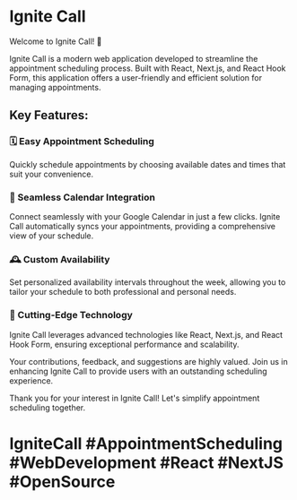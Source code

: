 # Ignite Call

Welcome to Ignite Call! 🚀

Ignite Call is a modern web application developed to streamline the appointment scheduling process. Built with React, Next.js, and React Hook Form, this application offers a user-friendly and efficient solution for managing appointments.

## Key Features:

### 🗓️ Easy Appointment Scheduling
Quickly schedule appointments by choosing available dates and times that suit your convenience.

### 🔄 Seamless Calendar Integration
Connect seamlessly with your Google Calendar in just a few clicks. Ignite Call automatically syncs your appointments, providing a comprehensive view of your schedule.

### 🕰️ Custom Availability
Set personalized availability intervals throughout the week, allowing you to tailor your schedule to both professional and personal needs.

### 🚀 Cutting-Edge Technology
Ignite Call leverages advanced technologies like React, Next.js, and React Hook Form, ensuring exceptional performance and scalability.

Your contributions, feedback, and suggestions are highly valued. Join us in enhancing Ignite Call to provide users with an outstanding scheduling experience.

Thank you for your interest in Ignite Call! Let's simplify appointment scheduling together.

# IgniteCall #AppointmentScheduling #WebDevelopment #React #NextJS #OpenSource
